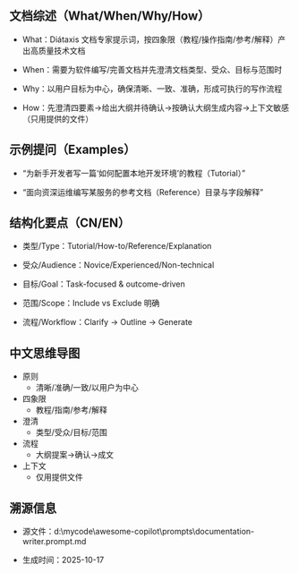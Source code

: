 ## 文档综述（What/When/Why/How）

- What：Diátaxis 文档专家提示词，按四象限（教程/操作指南/参考/解释）产出高质量技术文档

- When：需要为软件编写/完善文档并先澄清文档类型、受众、目标与范围时

- Why：以用户目标为中心，确保清晰、一致、准确，形成可执行的写作流程

- How：先澄清四要素→给出大纲并待确认→按确认大纲生成内容→上下文敏感（只用提供的文件）

## 示例提问（Examples）

- “为新手开发者写一篇‘如何配置本地开发环境’的教程（Tutorial）”

- “面向资深运维编写某服务的参考文档（Reference）目录与字段解释”

## 结构化要点（CN/EN）

- 类型/Type：Tutorial/How-to/Reference/Explanation

- 受众/Audience：Novice/Experienced/Non-technical

- 目标/Goal：Task-focused & outcome-driven

- 范围/Scope：Include vs Exclude 明确

- 流程/Workflow：Clarify → Outline → Generate

## 中文思维导图

- 原则
  - 清晰/准确/一致/以用户为中心
- 四象限
  - 教程/指南/参考/解释
- 澄清
  - 类型/受众/目标/范围
- 流程
  - 大纲提案→确认→成文
- 上下文
  - 仅用提供文件

## 溯源信息

- 源文件：d:\mycode\awesome-copilot\prompts\documentation-writer.prompt.md

- 生成时间：2025-10-17
